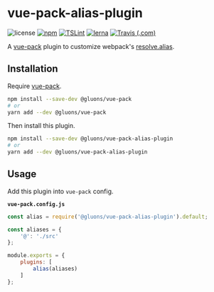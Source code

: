 # vue-pack-alias-plugin
![license](https://img.shields.io/github/license/gluons/vue-pack.svg?style=flat-square)
[![npm](https://img.shields.io/npm/v/@gluons/vue-pack-alias-plugin.svg?style=flat-square)](https://www.npmjs.com/package/@gluons/vue-pack-alias-plugin)
[![TSLint](https://img.shields.io/badge/TSLint-gluons-15757B.svg?style=flat-square)](https://github.com/gluons/tslint-config-gluons)
[![lerna](https://img.shields.io/badge/maintained%20with-lerna-cc00ff.svg?style=flat-square)](https://lernajs.io/)
[![Travis (.com)](https://img.shields.io/travis/com/gluons/vue-pack.svg?style=flat-square)](https://travis-ci.com/gluons/vue-pack)

A [vue-pack](https://github.com/gluons/vue-pack) plugin to customize webpack's [resolve.alias](https://webpack.js.org/configuration/resolve/#resolve-alias).

## Installation

Require [vue-pack](https://www.npmjs.com/package/@gluons/vue-pack).

```bash
npm install --save-dev @gluons/vue-pack
# or
yarn add --dev @gluons/vue-pack
```

Then install this plugin.

```bash
npm install --save-dev @gluons/vue-pack-alias-plugin
# or
yarn add --dev @gluons/vue-pack-alias-plugin
```

## Usage

Add this plugin into `vue-pack` config.

**`vue-pack.config.js`**
```js
const alias = require('@gluons/vue-pack-alias-plugin').default;

const aliases = {
	'@': './src'
};

module.exports = {
	plugins: [
		alias(aliases)
	]
};
```
